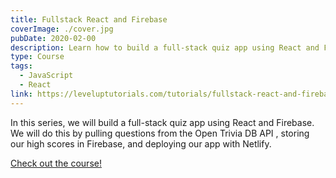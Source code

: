 ```yaml
---
title: Fullstack React and Firebase
coverImage: ./cover.jpg
pubDate: 2020-02-00
description: Learn how to build a full-stack quiz app using React and Firebase.
type: Course
tags:
  - JavaScript
  - React
link: https://leveluptutorials.com/tutorials/fullstack-react-and-firebase
---
```


In this series, we will build a full-stack quiz app using React and Firebase. We will do this by pulling questions from the Open Trivia DB API , storing our high scores in Firebase, and deploying our app with Netlify.

[Check out the course!](https://leveluptutorials.com/tutorials/fullstack-react-and-firebase)
